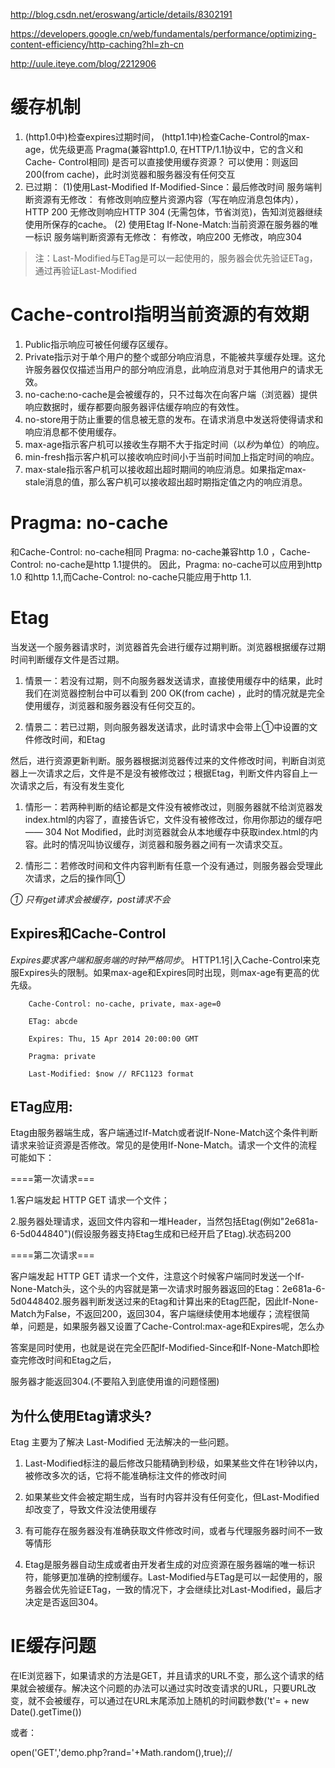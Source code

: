 http://blog.csdn.net/eroswang/article/details/8302191

https://developers.google.cn/web/fundamentals/performance/optimizing-content-efficiency/http-caching?hl=zh-cn

http://uule.iteye.com/blog/2212906

# 缓存机制
1. (http1.0中)检查expires过期时间，
   (http1.1中)检查Cache-Control的max-age，优先级更高
   Pragma(兼容http1.0, 在HTTP/1.1协议中，它的含义和Cache- Control相同)
   是否可以直接使用缓存资源？
可以使用：则返回200(from cache)，此时浏览器和服务器没有任何交互
2. 已过期：
(1)使用Last-Modified
If-Modified-Since：最后修改时间
服务端判断资源有无修改：
有修改则响应整片资源内容（写在响应消息包体内），HTTP 200
无修改则响应HTTP 304 (无需包体，节省浏览)，告知浏览器继续使用所保存的cache。
(2) 使用Etag
If-None-Match:当前资源在服务器的唯一标识
服务端判断资源有无修改：
有修改，响应200
无修改，响应304

> 注：Last-Modified与ETag是可以一起使用的，服务器会优先验证ETag，通过再验证Last-Modified

# Cache-control指明当前资源的有效期
1. Public指示响应可被任何缓存区缓存。
2. Private指示对于单个用户的整个或部分响应消息，不能被共享缓存处理。这允许服务器仅仅描述当用户的部分响应消息，此响应消息对于其他用户的请求无效。
3. no-cache:no-cache是会被缓存的，只不过每次在向客户端（浏览器）提供响应数据时，缓存都要向服务器评估缓存响应的有效性。
4. no-store用于防止重要的信息被无意的发布。在请求消息中发送将使得请求和响应消息都不使用缓存。
5. max-age指示客户机可以接收生存期不大于指定时间（以*秒*为单位）的响应。
6. min-fresh指示客户机可以接收响应时间小于当前时间加上指定时间的响应。
7. max-stale指示客户机可以接收超出超时期间的响应消息。如果指定max-stale消息的值，那么客户机可以接收超出超时期指定值之内的响应消息。

# Pragma: no-cache
和Cache-Control: no-cache相同
Pragma: no-cache兼容http 1.0 ，Cache-Control: no-cache是http 1.1提供的。
因此，Pragma: no-cache可以应用到http 1.0 和http 1.1,而Cache-Control: no-cache只能应用于http 1.1.

# Etag

当发送一个服务器请求时，浏览器首先会进行缓存过期判断。浏览器根据缓存过期时间判断缓存文件是否过期。

1. 情景一：若没有过期，则不向服务器发送请求，直接使用缓存中的结果，此时我们在浏览器控制台中可以看到 200 OK(from cache) ，此时的情况就是完全使用缓存，浏览器和服务器没有任何交互的。

2. 情景二：若已过期，则向服务器发送请求，此时请求中会带上①中设置的文件修改时间，和Etag

然后，进行资源更新判断。服务器根据浏览器传过来的文件修改时间，判断自浏览器上一次请求之后，文件是不是没有被修改过；根据Etag，判断文件内容自上一次请求之后，有没有发生变化

1. 情形一：若两种判断的结论都是文件没有被修改过，则服务器就不给浏览器发index.html的内容了，直接告诉它，文件没有被修改过，你用你那边的缓存吧—— 304 Not Modified，此时浏览器就会从本地缓存中获取index.html的内容。此时的情况叫协议缓存，浏览器和服务器之间有一次请求交互。

2. 情形二：若修改时间和文件内容判断有任意一个没有通过，则服务器会受理此次请求，之后的操作同①

*① 只有get请求会被缓存，post请求不会*

## Expires和Cache-Control

*Expires要求客户端和服务端的时钟严格同步*。
HTTP1.1引入Cache-Control来克服Expires头的限制。如果max-age和Expires同时出现，则max-age有更高的优先级。
```
    Cache-Control: no-cache, private, max-age=0

    ETag: abcde

    Expires: Thu, 15 Apr 2014 20:00:00 GMT

    Pragma: private

    Last-Modified: $now // RFC1123 format
```

## ETag应用:

Etag由服务器端生成，客户端通过If-Match或者说If-None-Match这个条件判断请求来验证资源是否修改。常见的是使用If-None-Match。请求一个文件的流程可能如下：

====第一次请求===

1.客户端发起 HTTP GET 请求一个文件；

2.服务器处理请求，返回文件内容和一堆Header，当然包括Etag(例如"2e681a-6-5d044840")(假设服务器支持Etag生成和已经开启了Etag).状态码200

====第二次请求===

客户端发起 HTTP GET 请求一个文件，注意这个时候客户端同时发送一个If-None-Match头，这个头的内容就是第一次请求时服务器返回的Etag：2e681a-6-5d0448402.服务器判断发送过来的Etag和计算出来的Etag匹配，因此If-None-Match为False，不返回200，返回304，客户端继续使用本地缓存；流程很简单，问题是，如果服务器又设置了Cache-Control:max-age和Expires呢，怎么办

答案是同时使用，也就是说在完全匹配If-Modified-Since和If-None-Match即检查完修改时间和Etag之后，

服务器才能返回304.(不要陷入到底使用谁的问题怪圈)

## 为什么使用Etag请求头?

Etag 主要为了解决 Last-Modified 无法解决的一些问题。

1. Last-Modified标注的最后修改只能精确到秒级，如果某些文件在1秒钟以内，被修改多次的话，它将不能准确标注文件的修改时间

2. 如果某些文件会被定期生成，当有时内容并没有任何变化，但Last-Modified却改变了，导致文件没法使用缓存

3. 有可能存在服务器没有准确获取文件修改时间，或者与代理服务器时间不一致等情形

4. Etag是服务器自动生成或者由开发者生成的对应资源在服务器端的唯一标识符，能够更加准确的控制缓存。Last-Modified与ETag是可以一起使用的，服务器会优先验证ETag，一致的情况下，才会继续比对Last-Modified，最后才决定是否返回304。

# IE缓存问题

在IE浏览器下，如果请求的方法是GET，并且请求的URL不变，那么这个请求的结果就会被缓存。解决这个问题的办法可以通过实时改变请求的URL，只要URL改变，就不会被缓存，可以通过在URL末尾添加上随机的时间戳参数('t'= + new Date().getTime())

或者：

open('GET','demo.php?rand='+Math.random(),true);//
